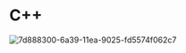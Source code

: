 # C++
![7d888300-6a39-11ea-9025-fd5574f062c7](https://user-images.githubusercontent.com/97939488/203729967-a8fed16d-1a34-41ea-badb-cc1a475e40af.png)
